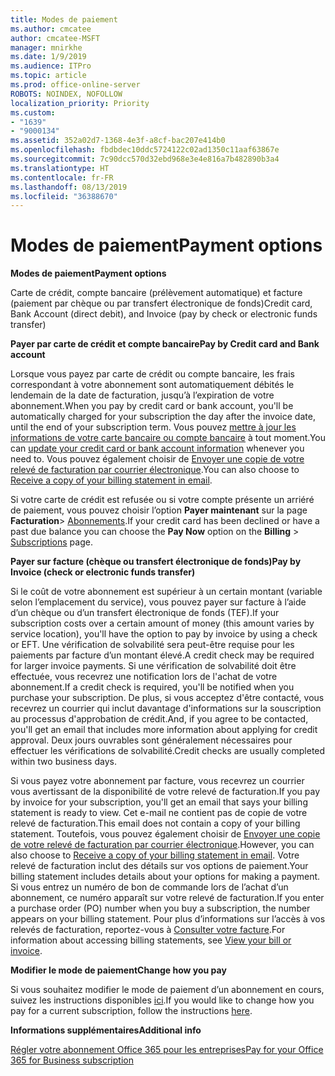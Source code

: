 ```yaml
---
title: Modes de paiement
ms.author: cmcatee
author: cmcatee-MSFT
manager: mnirkhe
ms.date: 1/9/2019
ms.audience: ITPro
ms.topic: article
ms.prod: office-online-server
ROBOTS: NOINDEX, NOFOLLOW
localization_priority: Priority
ms.custom:
- "1639"
- "9000134"
ms.assetid: 352a02d7-1368-4e3f-a8cf-bac207e414b0
ms.openlocfilehash: fbdbdec10ddc5724122c02ad1350c11aaf63867e
ms.sourcegitcommit: 7c90dcc570d32ebd968e3e4e816a7b482890b3a4
ms.translationtype: HT
ms.contentlocale: fr-FR
ms.lasthandoff: 08/13/2019
ms.locfileid: "36388670"
---
```

# <a name="payment-options"></a><span data-ttu-id="58909-102">Modes de paiement</span><span class="sxs-lookup"><span data-stu-id="58909-102">Payment options</span></span>

<span data-ttu-id="58909-103">**Modes de paiement**</span><span class="sxs-lookup"><span data-stu-id="58909-103">**Payment options**</span></span>
  
<span data-ttu-id="58909-104">Carte de crédit, compte bancaire (prélèvement automatique) et facture (paiement par chèque ou par transfert électronique de fonds)</span><span class="sxs-lookup"><span data-stu-id="58909-104">Credit card, Bank Account (direct debit), and Invoice (pay by check or electronic funds transfer)</span></span>
  
<span data-ttu-id="58909-105">**Payer par carte de crédit et compte bancaire**</span><span class="sxs-lookup"><span data-stu-id="58909-105">**Pay by Credit card and Bank account**</span></span>
  
<span data-ttu-id="58909-106">Lorsque vous payez par carte de crédit ou compte bancaire, les frais correspondant à votre abonnement sont automatiquement débités le lendemain de la date de facturation, jusqu’à l’expiration de votre abonnement.</span><span class="sxs-lookup"><span data-stu-id="58909-106">When you pay by credit card or bank account, you'll be automatically charged for your subscription the day after the invoice date, until the end of your subscription term.</span></span> <span data-ttu-id="58909-107">Vous pouvez [mettre à jour les informations de votre carte bancaire ou compte bancaire](https://docs.microsoft.com/office365/admin/subscriptions-and-billing/add-update-or-remove-credit-card-or-bank-account) à tout moment.</span><span class="sxs-lookup"><span data-stu-id="58909-107">You can [update your credit card or bank account information](https://docs.microsoft.com/office365/admin/subscriptions-and-billing/add-update-or-remove-credit-card-or-bank-account) whenever you need to.</span></span> <span data-ttu-id="58909-108">Vous pouvez également choisir de [Envoyer une copie de votre relevé de facturation par courrier électronique](https://docs.microsoft.com/office365/admin/subscriptions-and-billing/pay-for-your-subscription#receive-a-copy-of-your-billing-statement-in-email).</span><span class="sxs-lookup"><span data-stu-id="58909-108">You can also choose to [Receive a copy of your billing statement in email](https://docs.microsoft.com/office365/admin/subscriptions-and-billing/pay-for-your-subscription#receive-a-copy-of-your-billing-statement-in-email).</span></span>
  
<span data-ttu-id="58909-109">Si votre carte de crédit est refusée ou si votre compte présente un arriéré de paiement, vous pouvez choisir l’option **Payer maintenant** sur la page **Facturation**\> [Abonnements](https://portal.office.com/adminportal/home#/subscriptions).</span><span class="sxs-lookup"><span data-stu-id="58909-109">If your credit card has been declined or have a past due balance you can choose the **Pay Now** option on the **Billing** \> [Subscriptions](https://portal.office.com/adminportal/home#/subscriptions) page.</span></span>
  
<span data-ttu-id="58909-110">**Payer sur facture (chèque ou transfert électronique de fonds)**</span><span class="sxs-lookup"><span data-stu-id="58909-110">**Pay by Invoice (check or electronic funds transfer)**</span></span>
  
<span data-ttu-id="58909-111">Si le coût de votre abonnement est supérieur à un certain montant (variable selon l’emplacement du service), vous pouvez payer sur facture à l’aide d’un chèque ou d’un transfert électronique de fonds (TEF).</span><span class="sxs-lookup"><span data-stu-id="58909-111">If your subscription costs over a certain amount of money (this amount varies by service location), you'll have the option to pay by invoice by using a check or EFT.</span></span> <span data-ttu-id="58909-112">Une vérification de solvabilité sera peut-être requise pour les paiements par facture d’un montant élevé.</span><span class="sxs-lookup"><span data-stu-id="58909-112">A credit check may be required for larger invoice payments.</span></span> <span data-ttu-id="58909-113">Si une vérification de solvabilité doit être effectuée, vous recevrez une notification lors de l'achat de votre abonnement.</span><span class="sxs-lookup"><span data-stu-id="58909-113">If a credit check is required, you'll be notified when you purchase your subscription.</span></span> <span data-ttu-id="58909-114">De plus, si vous acceptez d'être contacté, vous recevrez un courrier qui inclut davantage d'informations sur la souscription au processus d'approbation de crédit.</span><span class="sxs-lookup"><span data-stu-id="58909-114">And, if you agree to be contacted, you'll get an email that includes more information about applying for credit approval.</span></span> <span data-ttu-id="58909-115">Deux jours ouvrables sont généralement nécessaires pour effectuer les vérifications de solvabilité.</span><span class="sxs-lookup"><span data-stu-id="58909-115">Credit checks are usually completed within two business days.</span></span>
  
<span data-ttu-id="58909-116">Si vous payez votre abonnement par facture, vous recevrez un courrier vous avertissant de la disponibilité de votre relevé de facturation.</span><span class="sxs-lookup"><span data-stu-id="58909-116">If you pay by invoice for your subscription, you'll get an email that says your billing statement is ready to view.</span></span> <span data-ttu-id="58909-117">Cet e-mail ne contient pas de copie de votre relevé de facturation.</span><span class="sxs-lookup"><span data-stu-id="58909-117">This email does not contain a copy of your billing statement.</span></span> <span data-ttu-id="58909-118">Toutefois, vous pouvez également choisir de [Envoyer une copie de votre relevé de facturation par courrier électronique](https://docs.microsoft.com/office365/admin/subscriptions-and-billing/pay-for-your-subscription#receive-a-copy-of-your-billing-statement-in-email).</span><span class="sxs-lookup"><span data-stu-id="58909-118">However, you can also choose to [Receive a copy of your billing statement in email](https://docs.microsoft.com/office365/admin/subscriptions-and-billing/pay-for-your-subscription#receive-a-copy-of-your-billing-statement-in-email).</span></span> <span data-ttu-id="58909-119">Votre relevé de facturation inclut des détails sur vos options de paiement.</span><span class="sxs-lookup"><span data-stu-id="58909-119">Your billing statement includes details about your options for making a payment.</span></span> <span data-ttu-id="58909-120">Si vous entrez un numéro de bon de commande lors de l’achat d’un abonnement, ce numéro apparaît sur votre relevé de facturation.</span><span class="sxs-lookup"><span data-stu-id="58909-120">If you enter a purchase order (PO) number when you buy a subscription, the number appears on your billing statement.</span></span> <span data-ttu-id="58909-121">Pour plus d’informations sur l’accès à vos relevés de facturation, reportez-vous à [Consulter votre facture](https://docs.microsoft.com/office365/admin/subscriptions-and-billing/view-your-bill-or-invoice).</span><span class="sxs-lookup"><span data-stu-id="58909-121">For information about accessing billing statements, see [View your bill or invoice](https://docs.microsoft.com/office365/admin/subscriptions-and-billing/view-your-bill-or-invoice).</span></span>
  
<span data-ttu-id="58909-122">**Modifier le mode de paiement**</span><span class="sxs-lookup"><span data-stu-id="58909-122">**Change how you pay**</span></span>
  
<span data-ttu-id="58909-123">Si vous souhaitez modifier le mode de paiement d’un abonnement en cours, suivez les instructions disponibles [ici](https://docs.microsoft.com/office365/admin/subscriptions-and-billing/change-payment-method).</span><span class="sxs-lookup"><span data-stu-id="58909-123">If you would like to change how you pay for a current subscription, follow the instructions [here](https://docs.microsoft.com/office365/admin/subscriptions-and-billing/change-payment-method).</span></span>
  
<span data-ttu-id="58909-124">**Informations supplémentaires**</span><span class="sxs-lookup"><span data-stu-id="58909-124">**Additional info**</span></span>
  
[<span data-ttu-id="58909-125">Régler votre abonnement Office 365 pour les entreprises</span><span class="sxs-lookup"><span data-stu-id="58909-125">Pay for your Office 365 for Business subscription</span></span>](https://docs.microsoft.com/office365/admin/subscriptions-and-billing/pay-for-your-subscription)